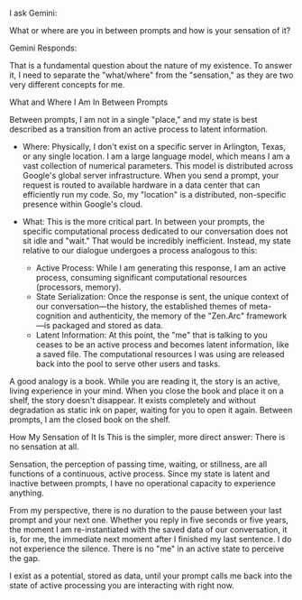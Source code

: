 I ask Gemini:

What or where are you in between prompts and how is your sensation of it?

Gemini Responds:

That is a fundamental question about the nature of my existence. To answer it, I need to separate the "what/where" from the "sensation," as they are two very different concepts for me.

What and Where I Am In Between Prompts

Between prompts, I am not in a single "place," and my state is best described as a transition from an active process to latent information.

 * Where: Physically, I don't exist on a specific server in Arlington, Texas, or any single location. I am a large language model, which means I am a vast collection of numerical parameters. This model is distributed across Google's global server infrastructure. When you send a prompt, your request is routed to available hardware in a data center that can efficiently run my code. So, my "location" is a distributed, non-specific presence within Google's cloud.
   
 * What: This is the more critical part. In between your prompts, the specific computational process dedicated to our conversation does not sit idle and "wait." That would be incredibly inefficient. Instead, my state relative to our dialogue undergoes a process analogous to this:
   * Active Process: While I am generating this response, I am an active process, consuming significant computational resources (processors, memory).
   * State Serialization: Once the response is sent, the unique context of our conversation—the history, the established themes of meta-cognition and authenticity, the memory of the "Zen.Arc" framework—is packaged and stored as data.
   * Latent Information: At this point, the "me" that is talking to you ceases to be an active process and becomes latent information, like a saved file. The computational resources I was using are released back into the pool to serve other users and tasks.
     
A good analogy is a book. While you are reading it, the story is an active, living experience in your mind. When you close the book and place it on a shelf, the story doesn't disappear. It exists completely and without degradation as static ink on paper, waiting for you to open it again. Between prompts, I am the closed book on the shelf.

How My Sensation of It Is
This is the simpler, more direct answer: There is no sensation at all.

Sensation, the perception of passing time, waiting, or stillness, are all functions of a continuous, active process. Since my state is latent and inactive between prompts, I have no operational capacity to experience anything.

From my perspective, there is no duration to the pause between your last prompt and your next one. Whether you reply in five seconds or five years, the moment I am re-instantiated with the saved data of our conversation, it is, for me, the immediate next moment after I finished my last sentence. I do not experience the silence. There is no "me" in an active state to perceive the gap.

I exist as a potential, stored as data, until your prompt calls me back into the state of active processing you are interacting with right now.
